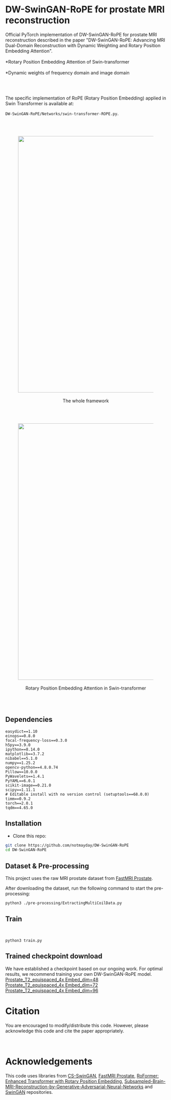 # DW-SwinGAN-RoPE for prostate MRI reconstruction

Official PyTorch implementation of DW-SwinGAN-RoPE for prostate MRI reconstruction described in the paper "DW-SwinGAN-RoPE: Advancing MRI Dual-Domain Reconstruction with Dynamic Weighting and Rotary Position Embedding Attention".
<br />
<br />
*Rotary Position Embedding Attention of Swin-transformer
<br />
<br />
*Dynamic weights of frequency domain and image domain

<br />
<br />

The specific implementation of RoPE (Rotary Position Embedding) applied in Swin Transformer is available at:

`DW-SwinGAN-RoPE/Networks/swin-transformer-ROPE.py`.

<br />
<br />

<div align="center">
  <figure> 
    <img src="./asserts/framework.png" width="800px">
    <figcaption><br />The whole framework</figcaption> 
  </figure> 
</div>

<br />
<br />

<div align="center">
  <figure> 
    <img src="./asserts/RoPE Attention in SWT.png" width="800px">
    <figcaption><br />Rotary Position Embedding Attention in Swin-transformer</figcaption> 
    <figure> 
</div>

<br />
<br />

## Dependencies

```
easydict==1.10
einops==0.8.0
focal-frequency-loss==0.3.0
h5py==3.9.0
ipython==8.14.0
matplotlib==3.7.2
nibabel==5.1.0
numpy==1.25.2
opencv-python==4.8.0.74
Pillow==10.0.0
PyWavelets==1.4.1
PyYAML==6.0.1
scikit-image==0.21.0
scipy==1.11.1
# Editable install with no version control (setuptools==68.0.0)
timm==0.9.2
torch==2.0.1
tqdm==4.65.0
```

## Installation
- Clone this repo:
```bash
git clone https://github.com/notmayday/DW-SwinGAN-RoPE
cd DW-SwinGAN-RoPE
```
## Dataset & Pre-processing
This project uses the raw MRI prostate dataset from [FastMRI Prostate](https://github.com/cai2r/fastMRI_prostate).

After downloading the dataset, run the following command to start the pre-processing: <br />

```
python3 ./pre-processing/ExtractingMultiCoilData.py 

```

## Train

<br />

```
python3 train.py 

```

## Trained checkpoint download

We have established a checkpoint based on our ongoing work. For optimal results, we recommend training your own DW-SwinGAN-RoPE model.
<br />
[Prostate_T2_equispaced_4x Embed_dim=48](https://drive.google.com/file/d/1CXM74I7a9_5cwTnBeIgwzsBi9zYJeREP/view?usp=drive_link)
<br />
[Prostate_T2_equispaced_4x Embed_dim=72](https://drive.google.com/file/d/15NOFWl00GLsorhyPLS1TrllQQWss9vwp/view?usp=drive_link)
<br />
[Prostate_T2_equispaced_4x Embed_dim=96](https://drive.google.com/file/d/1mgXAMAg7Lf5R82zTN3IssTdg8hU3gpMT/view?usp=drive_link)

# Citation
You are encouraged to modify/distribute this code. However, please acknowledge this code and cite the paper appropriately.


<br />

# Acknowledgements

This code uses libraries from [CS-SwinGAN](https://github.com/notmayday/CS-SwinGAN_MC_Rec), [FastMRI Prostate](https://github.com/cai2r/fastMRI_prostate), [RoFormer: Enhanced Transformer with Rotary Position Embedding](https://huggingface.co/docs/transformers/model_doc/roformer), [Subsampled-Brain-MRI-Reconstruction-by-Generative-Adversarial-Neural-Networks](https://github.com/ItamarDavid/Subsampled-Brain-MRI-Reconstruction-by-Generative-Adversarial-Neural-Networks) and [SwinGAN](https://github.com/learnerzx/SwinGAN) repositories.

